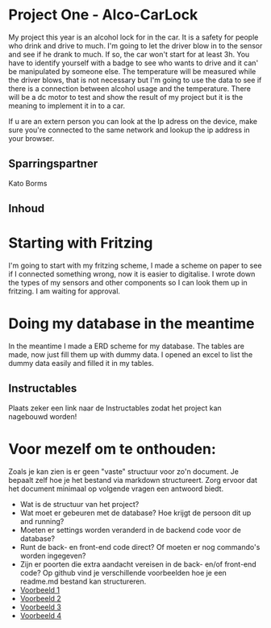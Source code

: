 # Project One - Alco-CarLock

My project this year is an alcohol lock for in the car. It is a safety for people who drink and drive to much. I'm going to let the driver blow in to the sensor and see if he drank to much. If so, the car won't start for at least 3h. You have to identify yourself with a badge to see who wants to drive and it can' be manipulated by someone else. The temperature will be measured while the driver blows, that is not necessary but I'm going to use the data to see if there is a connection between alcohol usage and the temperature. There will be a dc motor to test and show the result of my project but it is the meaning to implement it in to a car. 

If u are an extern person you can look at the Ip adress on the device, make sure you're connected to the same network and lookup the ip address in your browser.



## Sparringspartner
Kato Borms
## Inhoud
# Starting with Fritzing
I'm going to start with my fritzing scheme, I made a scheme on paper to see if I connected something wrong, now it is easier to digitalise. I wrote down the types
of my sensors and other components so I can look them up in fritzing. I am waiting for approval.

# Doing my database in the meantime
In the meantime I made a ERD scheme for my database. The tables are made, now just fill them up with dummy data. I opened an excel to list the dummy data easily and filled it in my tables.
  
## Instructables
Plaats zeker een link naar de Instructables zodat het project kan nagebouwd worden!



# Voor mezelf om te onthouden:
Zoals je kan zien is er geen "vaste" structuur voor zo'n document. Je bepaalt zelf hoe je het bestand via markdown structureert. Zorg ervoor dat het document minimaal op volgende vragen een antwoord biedt.

- Wat is de structuur van het project?
- Wat moet er gebeuren met de database? Hoe krijgt de persoon dit up and running?
- Moeten er settings worden veranderd in de backend code voor de database? 
- Runt de back- en front-end code direct? Of moeten er nog commando's worden ingegeven?
- Zijn er poorten die extra aandacht vereisen in de back- en/of front-end code?
Op github vind je verschillende voorbeelden hoe je een readme.md bestand kan structureren.
- [Voorbeeld 1](https://github.com/othneildrew/Best-README-Template)
- [Voorbeeld 2](https://github.com/tsungtwu/flask-example/blob/master/README.md)
- [Voorbeeld 3](https://github.com/twbs/bootstrap/blob/main/README.md)
- [Voorbeeld 4](https://www.makeareadme.com/)
